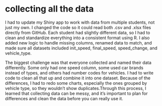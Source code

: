 # collecting all the data

I had to update my Shiny app to work with data from multiple students, not just my own. I changed the code so it could read both .csv and .xlsx files directly from GitHub. Each student had slightly different data, so I had to clean and standardize everything into a consistent format using R. I also added new logic to handle missing columns, renamed data to match, and made sure all datasets included init_speed, final_speed, speed_change, and vehicle_type.

The biggest challenge was that everyone collected and named their data differently. Some only had one speed column, some used car brands instead of types, and others had number codes for vehicles. I had to write code to clean all that up and combine it into one dataset. Because of the differences, I had to redo some charts, especially the ones grouped by vehicle type, so they wouldn’t show duplicates.Through this process, I learned that collecting data can be messy, and it’s important to plan for differences and clean the data before you can really use it.
